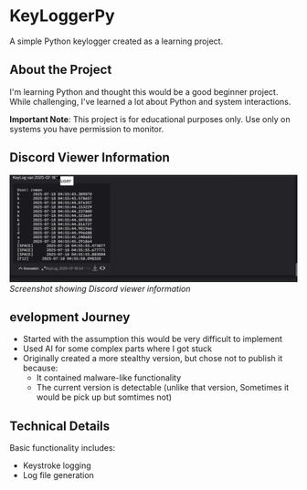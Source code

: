 # KeyLoggerPy

A simple Python keylogger created as a learning project.

## About the Project

I'm learning Python and thought this would be a good beginner project. While challenging, I've learned a lot about Python and system interactions.

**Important Note**: This project is for educational purposes only. Use only on systems you have permission to monitor.

## Discord Viewer Information

![Discord Viewer Info](img/ViewDC.png)  
*Screenshot showing Discord viewer information*

## evelopment Journey

- Started with the assumption this would be very difficult to implement
- Used AI for some complex parts where I got stuck
- Originally created a more stealthy version, but chose not to publish it because:
  - It contained malware-like functionality
  - The current version is detectable (unlike that version, Sometimes it would be pick up but somtimes not)

## Technical Details

Basic functionality includes:
- Keystroke logging
- Log file generation

